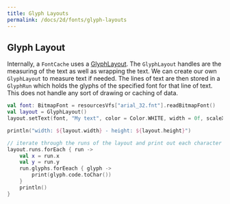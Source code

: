 ```yaml
---
title: Glyph Layouts
permalink: /docs/2d/fonts/glyph-layouts
---
```


## Glyph Layout

Internally, a `FontCache` uses a [GlyphLayout](https://github.com/littlektframework/littlekt/blob/master/core/src/commonMain/kotlin/com/littlekt/graphics/g2d/font/GlyphLayout.kt). The `GlyphLayout` handles are the measuring of the text as well as wrapping the text. We can create our own `GlyphLayout` to measure text if needed. The lines of text are then stored in a `GlyphRun` which holds the glyphs of the specified font for that line of text. This does not handle any sort of drawing or caching of data.

```kotlin
val font: BitmapFont = resourcesVfs["arial_32.fnt"].readBitmapFont()
val layout = GlyphLayout()
layout.setText(font, "My text", color = Color.WHITE, width = 0f, scaleX = 1f, scaleY = 1f, align = HAlign.LEFT, wrap = false)

println("width: ${layout.width} - height: ${layout.height}")

// iterate through the runs of the layout and print out each character
layout.runs.forEach { run ->
    val x = run.x
    val y = run.y
    run.glyphs.forEeach { glyph ->
        print(glyph.code.toChar())
    }
    println()
}
```
